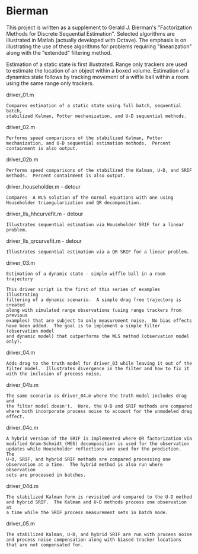 Bierman
=======

This project is written as a supplement to Gerald J. Bierman's "Factorization
Methods for Discrete Sequential Estimation".  Selected algorithms are
illustrated in Matlab (actually developed with Octave).  The emphasis is
on illustrating the use of these algorithms for problems requiring
"linearization" along with the "extended" filtering method.

Estimation of a static state is first illustrated.  Range only trackers
are used to estimate the location of an object within a boxed volume.
Estimation of a dynamics state follows by tracking movement of a wiffle
ball within a room using the same range only trackers.

driver_01.m
```
Compares estimation of a static state using full batch, sequential batch,
stabilized Kalman, Potter mechanization, and U-D sequential methods.
```

driver_02.m
```
Performs speed comparisons of the stabilized Kalman, Potter
mechanization, and U-D sequential estimation methods.  Percent
containment is also output.
```

driver_02b.m
```
Performs speed comparisons of the stabilized the Kalman, U-D, and SRIF
methods.  Percent containment is also output.
```

driver_householder.m - detour
```
Compares  A WLS solution of the normal equations with one using
Householder triangularization and QR decomposition.
```

driver_lls_hhcurvefit.m - detour
```
Illustrates sequential estimation via Householder SRIF for a linear
problem.
```

driver_lls_qrcurvefit.m - detour
```
Illustrates sequential estimation via a QR SRIF for a linear problem.
```

driver_03.m
```
Estimation of a dynamic state - simple wiffle ball in a room trajectory

This driver script is the first of this series of examples illustrating
filtering of a dynamic scenario.  A simple drag free trajectory is created
along with simulated range observations (using range trackers from previous
examples) that are subject to only measurement noise.  No bias effects
have been added.  The goal is to implement a simple filter (observation model
and dynamic model) that outperforms the WLS method (observation model only).
```

driver_04.m
```
Adds drag to the truth model for driver_03 while leaving it out of the
filter model.  Illustrates divergence in the filter and how to fix it
with the inclusion of process noise.
```

driver_04b.m
```
The same scenario as driver_04.m where the truth model includes drag and
the filter model doesn't.  Here, the U-D and SRIF methods are compared
where both incorporate process noise to account for the unmodeled drag
effect.
```

driver_04c.m
```
A hybrid version of the SRIF is implemented where QR factorization via
modified Gram-Schmidt (MGS) decomposition is used for the observation
updates while Householder reflections are used for the prediction.  The
U-D, SRIF, and hybrid SRIF methods are compared processing one
observation at a time.  The hybrid method is also run where observation
sets are processed in batches.
```

driver_04d.m
```
The stabilized Kalman form is revisited and compared to the U-D method
and hybrid SRIF.  The Kalman and U-D methods process one observation at
a time while the SRIF process measurement sets in batch mode.
```

driver_05.m
```
The stabilized Kalman, U-D, and hybrid SRIF are run with process noise
and process noise compensation along with biased tracker locations
that are not compensated for.
```

